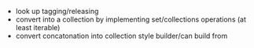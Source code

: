 * look up tagging/releasing
* convert into a collection by implementing set/collections operations (at least iterable)
* convert concatonation into collection style builder/can build from
